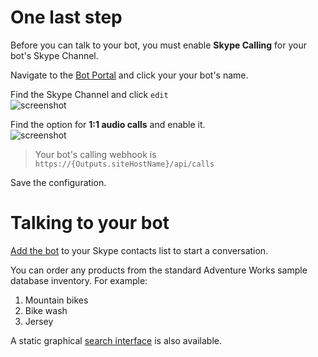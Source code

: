 # One last step

Before you can talk to your bot, you must enable **Skype Calling** for your bot's Skype Channel.

Navigate to the [Bot Portal](https://dev.botframework.com/bots) and click your your bot's name.

Find the Skype Channel and click `edit`  
![screenshot]({PatternAssetBaseUrl}/edit-skype.png)

Find the option for **1:1 audio calls** and enable it.  
![screenshot]({PatternAssetBaseUrl}/skype-calling.png)
> Your bot's calling webhook is `https://{Outputs.siteHostName}/api/calls`

Save the configuration.

# Talking to your bot

[Add the bot](https://join.skype.com/bot/{Outputs.appId}) to your Skype contacts list to start a conversation.

You can order any products from the standard Adventure Works sample database inventory. For example:
1. Mountain bikes
1. Bike wash
1. Jersey

A static graphical [search interface](https://searchsamples.azurewebsites.net/#/adventure-works) is also available.